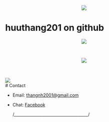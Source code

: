 <h1 align="center">
  <a href="https://git.io/typing-svg">
    <img src="https://readme-typing-svg.herokuapp.com/?lines=Hello,+World!;My+name+is+Thang.;Welcome+to+my+profile!&center=true&size=27">
  </a>
</h1>


# huuthang201 on github

<p align="center">
  <a href="https://github.com/huuthang201"><img src="https://github-readme-stats.vercel.app/api?username=huuthang201&theme=tokyonight"></a>
</p>
<br/>
<p align="center">
  <a href="https://github.com/huuthang201">
  <img align="center" src="https://github-readme-stats.vercel.app/api/top-langs/?username=huuthang201&langs_count=6&theme=tokyonight" />
</a>
</p>
<br/>
<br/>
  <img src="https://activity-graph.herokuapp.com/graph?username=huuthang201&theme=github" align="center align="center"/>
<br/>
# Contact

- Email: thangnh2001@gmail.com
- Chat: [Facebook](https://www.facebook.com/ht3tiz)
  
  /*_____________________________________*/
<!---
huuthang201/huuthang201 is a ✨ special ✨ repository because its `README.md` (this file) appears on your GitHub profile.
You can click the Preview link to take a look at your changes.
--->
